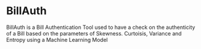 # BillAuth
BillAuth is a Bill Authentication Tool used to have a check on the authenticity of a Bill based on the parameters of Skewness. Curtoisis, Variance and Entropy using a Machine Learning Model

